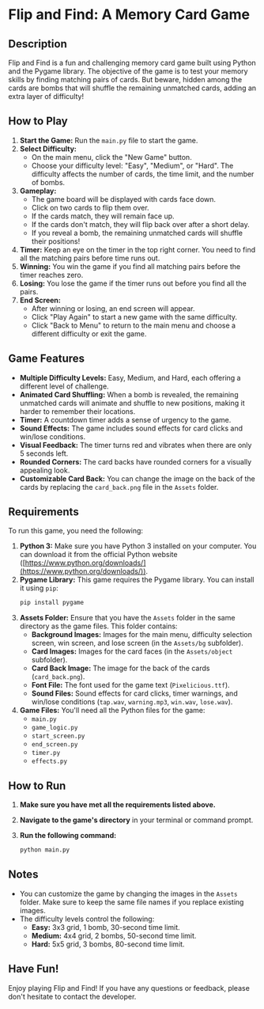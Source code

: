 # Flip and Find: A Memory Card Game

## Description

Flip and Find is a fun and challenging memory card game built using Python and the Pygame library. The objective of the game is to test your memory skills by finding matching pairs of cards. But beware, hidden among the cards are bombs that will shuffle the remaining unmatched cards, adding an extra layer of difficulty!

## How to Play

1. **Start the Game:** Run the `main.py` file to start the game.
2. **Select Difficulty:**
    *   On the main menu, click the "New Game" button.
    *   Choose your difficulty level: "Easy", "Medium", or "Hard". The difficulty affects the number of cards, the time limit, and the number of bombs.
3. **Gameplay:**
    *   The game board will be displayed with cards face down.
    *   Click on two cards to flip them over.
    *   If the cards match, they will remain face up.
    *   If the cards don't match, they will flip back over after a short delay.
    *   If you reveal a bomb, the remaining unmatched cards will shuffle their positions!
4. **Timer:** Keep an eye on the timer in the top right corner. You need to find all the matching pairs before time runs out.
5. **Winning:** You win the game if you find all matching pairs before the timer reaches zero.
6. **Losing:** You lose the game if the timer runs out before you find all the pairs.
7. **End Screen:**
    *   After winning or losing, an end screen will appear.
    *   Click "Play Again" to start a new game with the same difficulty.
    *   Click "Back to Menu" to return to the main menu and choose a different difficulty or exit the game.

## Game Features

*   **Multiple Difficulty Levels:** Easy, Medium, and Hard, each offering a different level of challenge.
*   **Animated Card Shuffling:** When a bomb is revealed, the remaining unmatched cards will animate and shuffle to new positions, making it harder to remember their locations.
*   **Timer:** A countdown timer adds a sense of urgency to the game.
*   **Sound Effects:** The game includes sound effects for card clicks and win/lose conditions.
*   **Visual Feedback:** The timer turns red and vibrates when there are only 5 seconds left.
*   **Rounded Corners:** The card backs have rounded corners for a visually appealing look.
*   **Customizable Card Back:** You can change the image on the back of the cards by replacing the `card_back.png` file in the `Assets` folder.

## Requirements

To run this game, you need the following:

1. **Python 3:** Make sure you have Python 3 installed on your computer. You can download it from the official Python website ([https://www.python.org/downloads/](https://www.python.org/downloads/)).
2. **Pygame Library:** This game requires the Pygame library. You can install it using `pip`:
    ```bash
    pip install pygame
    ```
3. **Assets Folder:** Ensure that you have the `Assets` folder in the same directory as the game files. This folder contains:
    *   **Background Images:** Images for the main menu, difficulty selection screen, win screen, and lose screen (in the `Assets/bg` subfolder).
    *   **Card Images:** Images for the card faces (in the `Assets/object` subfolder).
    *   **Card Back Image:** The image for the back of the cards (`card_back.png`).
    *   **Font File:** The font used for the game text (`Pixelicious.ttf`).
    *   **Sound Files:** Sound effects for card clicks, timer warnings, and win/lose conditions (`tap.wav`, `warning.mp3`, `win.wav`, `lose.wav`).
4. **Game Files:** You'll need all the Python files for the game:
    *   `main.py`
    *   `game_logic.py`
    *   `start_screen.py`
    *   `end_screen.py`
    *   `timer.py`
    *   `effects.py`

## How to Run

1. **Make sure you have met all the requirements listed above.**
2. **Navigate to the game's directory** in your terminal or command prompt.
3. **Run the following command:**

    ```bash
    python main.py
    ```

## Notes

*   You can customize the game by changing the images in the `Assets` folder. Make sure to keep the same file names if you replace existing images.
*   The difficulty levels control the following:
    *   **Easy:** 3x3 grid, 1 bomb, 30-second time limit.
    *   **Medium:** 4x4 grid, 2 bombs, 50-second time limit.
    *   **Hard:** 5x5 grid, 3 bombs, 80-second time limit.

## Have Fun!

Enjoy playing Flip and Find! If you have any questions or feedback, please don't hesitate to contact the developer.